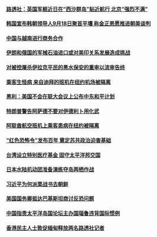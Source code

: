 #### [路透社：英国军舰近日在“西沙群岛”贴近航行 北京“强烈不满”](../pages/z__yoerrvp/4559910.md) 

#### [韩国宣布韩朝领导人9月18日聚首平壤 称金正恩愿推进朝美谈判](../pages/z__yoerrvp/4559888.md) 

#### [中国与越南进行商务合作 ](../pages/z__yoerrvp/4559830.md) 

#### [伊朗和俄国的军械石油进口或对美印关系发展造成挑战](../pages/z__yoerrvp/4559421.md) 

#### [对被控屠杀伊拉克平民的黑水保安的重审以流审告终](../pages/z__yoerrvp/4559377.md) 

#### [乘客生怪病 来自迪拜的班机在纽约机场被隔离](../pages/z__yoerrvp/4559262.md) 

#### [黑利：美国不会在联大会议上公布中东和平计划](../pages/z__yoerrvp/4559223.md) 

#### [特朗普警告阿萨德不要对伊德利卜用化武](../pages/z__yoerrvp/4559141.md) 

#### [阿联酋航空班机上乘客患病在纽约被隔离](../pages/z__yoerrvp/4558871.md) 

#### [“红色恐怖令”发布百年 奠定苏共政治迫害基础](../pages/z__yoerrvp/4558805.md) 

#### [台湾设立特别医疗基金 固守太平洋邦交国](../pages/z__yoerrvp/4558795.md) 

#### [日本水陆机动团准备演练夺岛两栖作战](../pages/z__yoerrvp/4558784.md) 

#### [习近平为何派栗战书去朝鲜](../pages/z__yoerrvp/4558681.md) 

#### [美国国务卿抵达巴基斯坦商讨反恐问题](../pages/z__yoerrvp/4558633.md) 

#### [中国指责太平洋岛国论坛主办国瑙鲁违背国际惯例](../pages/z__yoerrvp/4558623.md) 

#### [香港民主人士敦促缅甸释放两名路透社记者](../pages/z__yoerrvp/4558431.md) 


